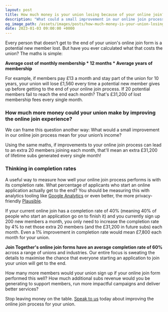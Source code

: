 ```yaml
---
layout: post
title: How much money is your union losing because of your online join?
description: "What could a small improvement in our online join process mean for your union's income?"
og_image_path: /assets/images/posts/how-much-money-is-your-union-losing-social.jpg
date: 2023-01-03 09:00:00 +0000
---
```


Every person that doesn’t get to the end of your union's online join form is a potential new member lost. But have you ever calculated what that costs the union? The maths is simple:

**Average cost of monthly membership * 12 months * Average years of membership**

For example, if members pay £13 a month and stay part of the union for 10 years, your union will lose £1,560 every time a potential new member gives up before getting to the end of your online join process. If 20 potential members fail to reach the end each month? That's £31,200 of lost membership fees every single month.

### How much more money could your union make by improving the online join experience?

We can frame this question another way: What would a small improvement in our online join process mean for your union’s income?

Using the same maths, if improvements to your online join process can lead to an extra 20 members joining each month, that'll mean an extra £31,200 of lifetime subs generated every single month!

### Thinking in completion rates

A useful way to measure how well your online join process performs is with its completion rate. What percentage of applicants who start an online application actually get to the end? You should be measuring this with analytics tooling like [Google Analytics](https://analytics.google.com) or even better, the more privacy-friendly [Plausible](https://plausible.io).

If your current online join has a completion rate of 40% (meaning 40% of people who start an application go on to finish it) and you currently sign up 200 new members a month, you only need to increase the completion rate by 4% to net those extra 20 members (and the £31,200 in future subs) each month. Even a 1% improvement in completion rate would mean £7,800 each month for your union.

**Join Together's online join forms have an average completion rate of 60%** across a range of unions and industries. Our entire focus is sweating the details to maximise the chance that everyone starting an application to join your union will get to the end.

How many more members would your union sign up if your online join form performed this well? How much additional subs revenue would you be generating to support members, run more impactful campaigns and deliver better services?

Stop leaving money on the table. [Speak to us](https://calendly.com/join-together/hello) today about improving the online join process for your union.
